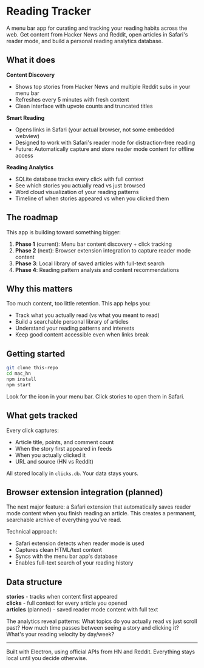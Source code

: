 # Reading Tracker

A menu bar app for curating and tracking your reading habits across the web. Get content from Hacker News and Reddit, open articles in Safari's reader mode, and build a personal reading analytics database.

## What it does

**Content Discovery**
- Shows top stories from Hacker News and multiple Reddit subs in your menu bar
- Refreshes every 5 minutes with fresh content
- Clean interface with upvote counts and truncated titles

**Smart Reading**
- Opens links in Safari (your actual browser, not some embedded webview)
- Designed to work with Safari's reader mode for distraction-free reading
- Future: Automatically capture and store reader mode content for offline access

**Reading Analytics**
- SQLite database tracks every click with full context
- See which stories you actually read vs just browsed
- Word cloud visualization of your reading patterns
- Timeline of when stories appeared vs when you clicked them

## The roadmap

This app is building toward something bigger:

1. **Phase 1** (current): Menu bar content discovery + click tracking
2. **Phase 2** (next): Browser extension integration to capture reader mode content
3. **Phase 3**: Local library of saved articles with full-text search
4. **Phase 4**: Reading pattern analysis and content recommendations

## Why this matters

Too much content, too little retention. This app helps you:
- Track what you actually read (vs what you meant to read)
- Build a searchable personal library of articles
- Understand your reading patterns and interests
- Keep good content accessible even when links break

## Getting started

```bash
git clone this-repo
cd mac_hn
npm install
npm start
```

Look for the icon in your menu bar. Click stories to open them in Safari.

## What gets tracked

Every click captures:
- Article title, points, and comment count
- When the story first appeared in feeds
- When you actually clicked it
- URL and source (HN vs Reddit)

All stored locally in `clicks.db`. Your data stays yours.

## Browser extension integration (planned)

The next major feature: a Safari extension that automatically saves reader mode content when you finish reading an article. This creates a permanent, searchable archive of everything you've read.

Technical approach:
- Safari extension detects when reader mode is used
- Captures clean HTML/text content
- Syncs with the menu bar app's database
- Enables full-text search of your reading history

## Data structure

**stories** - tracks when content first appeared  
**clicks** - full context for every article you opened  
**articles** (planned) - saved reader mode content with full text

The analytics reveal patterns: What topics do you actually read vs just scroll past? How much time passes between seeing a story and clicking it? What's your reading velocity by day/week?

---

Built with Electron, using official APIs from HN and Reddit. Everything stays local until you decide otherwise.